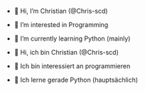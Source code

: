 - 👋 Hi, I’m Christian (@Chris-scd)
- 👀 I’m interested in Programming
- 🌱 I’m currently learning Python (mainly)

- 👋 Hi, ich bin Christian (@Chris-scd)
- 👀 Ich bin interessiert an programmieren
- 🌱 Ich lerne gerade Python (hauptsächlich)

<!-- 
💞️ I’m looking to collaborate on ...
📫 How to reach me ...
--->

<!---
Chris-scd/Chris-scd is a ✨ special ✨ repository because its `README.md` (this file) appears on your GitHub profile.
You can click the Preview link to take a look at your changes.
--->
